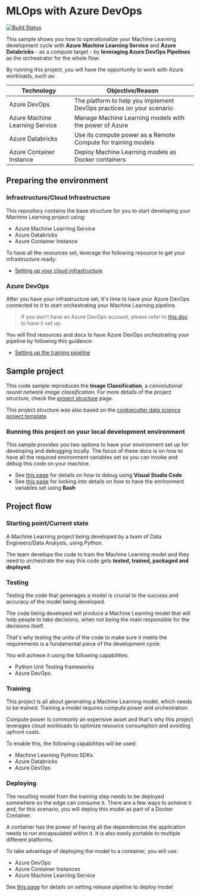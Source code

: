 # MLOps with Azure DevOps

[![Build Status](https://dev.azure.com/aidemos/MLOps/_apis/build/status/Azure-Samples.MLOpsDatabricks.BuildTrain?branchName=master)](https://dev.azure.com/aidemos/MLOps/_build/latest?definitionId=101&branchName=master)

This sample shows you how to operationalize your Machine Learning development
cycle with **Azure Machine Learning Service** and **Azure Databricks** - as a
compute target - by **leveraging Azure DevOps Pipelines** as
the orchestrator for the whole flow.

By running this project, you will have the opportunity to work with Azure
workloads, such as:

|Technology|Objective/Reason|
|----------|----------------|
|Azure DevOps|The platform to help you implement DevOps practices on your scenario|
|Azure Machine Learning Service|Manage Machine Learning models with the power of Azure|
|Azure Databricks|Use its compute power as a Remote Compute for training models|
|Azure Container Instance|Deploy Machine Learning models as Docker containers|

## Preparing the environment

### Infrastructure/Cloud Infrastructure

This repository contains the base structure for you to start developing your
Machine Learning project using:

* Azure Machine Learning Service
* Azure Databricks
* Azure Container Instance

To have all the resources set, leverage the following resource to get your
infrastructure ready:

- [Setting up your cloud infrastructure](docs/setup-cloud-infrastructure.md)

### Azure DevOps

After you have your infrastructure set, it's time to have your Azure DevOps
connected to it to start orchestrating your Machine Learning pipeline.

> If you don't have an Azure DevOps account, please refer to
> [this doc](https://docs.microsoft.com/en-us/azure/devops/user-guide/sign-up-invite-teammates?view=azure-devops)
> to have it set up.

You will find resources and docs to have Azure DevOps orchestrating your
pipeline by following this guidance:

- [Setting up the training pipeline](docs/setup-training-pipeline.md)

## Sample project

This code sample reproduces the **Image Classification**, a *convolutional neural
network image classification*. For more details of the project structure,
check the [project structure](docs/project-structure.md) page.

This project structure was also based on the
[cookiecutter data science project template](https://drivendata.github.io/cookiecutter-data-science/).

### Running this project on your local development environment

This sample provides you two options to have your environment set up for developing
and debugging locally. The focus of these docs is on how to have all the
required environment variables set so you can invoke
and debug this code on your machine.

* See [this page](docs/vscode-launch-json.md) for details on how to debug
using **Visual Studio Code**
* See [this page](docs/bash-environment-variables.md) for looking into details on how
to have the enrironment variables set using **Bash**

## Project flow

### Starting point/Current state

A Machine Learning project being developed by a team of Data Engineers/Data
Analysts, using Python.

The team develops the code to train the Machine Learning model and they need
to orchestrate the way this code gets **tested, trained, packaged
and deployed**.

### Testing

Testing the code that generages a model is crucial to the success and accuracy
of the model being developed.

The code being developed will produce a Machine Learning model that will help
people to take decisions, when not being the main responsible for the
decisions itself.

That's why testing the units of the code to make sure it meets the requirements
is a fundamental piece of the development cycle.

You will achieve it using the following capabilities:

- Python Unit Testing frameworks
- Azure DevOps

### Training

This project is all about generating a Machine Learning model, which needs
to be trained. Training a model requires compute power and orchestration.

Compute power is commonly an expensive asset and that's why this project
leverages cloud workloads to optimize resource consumption and avoiding upfront
costs.

To enable this, the following capabilities will be used:

- Machine Learning Python SDKs
- Azure Databricks
- Azure DevOps

### Deploying

The resulting model from the training step needs to be deployed somewhere
so the edge can consume it. There are a few ways to achieve it and,
for this scenario, you will deploy this model as part of a Docker Container.

A container has the power of having all the dependencies the application needs
to run encapsulated within it. It is also easily portable to multiple different
platforms.

To take advantage of deploying the model to a container, you will use:

- Azure DevOps
- Azure Container Instances
- Azure Machine Learning Service

See [this page](docs/release-pipeline.md) for details on setting release pipeline to deploy model 